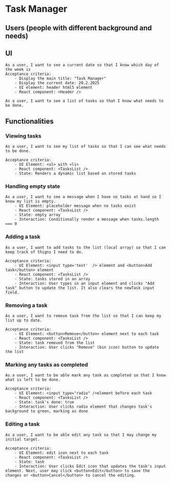 # Task Manager

## Users (people with different background and needs)

## UI

    As a user, I want to see a current date so that I know which day of the week is
    Acceptance criteria:
        - Display the main title: "Task Manager"
        - Display the current date: 20.2.2025
        - UI element: header html5 element
        - React component: <Header />

    As a user, I want to see a list of tasks so that I know what needs to be done.

## Functionalities

### Viewing tasks

    As a user, I want to see my list of tasks so that I can see what needs to be done.

    Acceptance criteria:
        - UI Element: <ul> with <li>
        - React component: <TasksList />
        - State: Renders a dynamic list based on stored tasks

### Handling empty state

    As a user, I want to see a message when I have no tasks at hand so I know my list is empty.
        - UI Element: placeholder message when no tasks exist
        - React component: <TasksList />
        - State: empty array
        - Interaction: Conditionally render a message when tasks.length === 0

### Adding a task

    As a user, I want to add tasks to the list (local array) so that I can keep track of thigns I need to do.

    Acceptance criteria:
        - UI Element: <input type='text'  /> element and <button>Add task</button> element
        - React component: <TasksList />
        - State: tasks stored in an array
        - Interaction: User types in an input element and clicks "Add task" button to update the list. It also clears the newTask input field.


### Removing a task

    As a user, I want to remove task from the list so that I can keep my list up to date.

    Acceptance criteria:
        - UI Element: <button>Remove</button> element next to each task
        - React component: <TasksList />
        - State: task removed from the list
        - Interaction: User clicks "Remove" (bin icon) button to update the list

### Marking any tasks as completed

    As a user, I want to be able mark any task as completed so that I know what is left to be done.

    Acceptance criteria:
        - UI Element: <input type="radio" />element before each task
        - React component: <TasksList />
        - State: task's done: true
        - Interaction: User clicks radio element that changes task's background to green, marking as done

### Editing a task

    As a user, I want to be able edit any task so that I may change my initial target.

    Acceptance criteria:
        - UI Element: edit icon next to each task
        - React component: <TasksList />
        - State: task
        - Interaction: User clicks Edit icon that updates the task's input element. Next, user may click <button>Edit</button> to save the changes or <button>Cancel</button> to cancel the editing.
